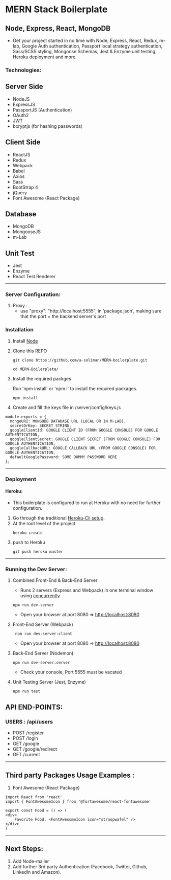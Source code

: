 # MERN Stack Boilerplate

## Node, Express, React, MongoDB

- Get your project started in no time with Node, Express, React, Redux, m-lab, Google Auth authentication, Passport local strategy authentication, Sass/SCSS styling, Mongoose Schemas, Jest & Enzyme unit testing, Heroku deployment and more.

### Technologies:

## Server Side

- NodeJS
- ExpressJS
- PassportJS (Authentication)
- OAuth2
- JWT
- bcryptjs (for hashing passwords)

## Client Side

- ReactJS
- Redux
- Webpack
- Babel
- Axios
- Sass
- BootStrap 4
- jQuery
- Font Awesome (React Package)

## Database

- MongoDB
- MongooseJS
- m-Lab

## Unit Test

- Jest
- Enzyme
- React Test Renderer

---

### Server Configuration:

1. Proxy :
   - use "proxy": "http://localhost:5555", in 'package.json', making sure that the port = the backend server's port

### Installation

1. Install [Node](https://nodejs.org/en/)

2. Clone this REPO

   ```
   git clone https://github.com/a-soliman/MERN-boilerplate.git
   ```

   ```
   cd MERN-Boilerplate/
   ```

3. Install the required packges

   Run 'npm install' or 'npm i' to install the required packages.

   ```
   npm install
   ```

4. Create and fill the keys file in /server/config/keys.js

```
module.exports = {
  mongoURI: MONGODB DATABASE URL (LOCAL OR IN M-LAB),
  secretOrKey: SECRET STRING,
  googleClientId: GOOGLE CLIENT ID (FROM GOOGLE CONSOLE) FOR GOOGLE AUTHENTICATION,
  googleClientSecret: GOOGLE CLIENT SECRET (FROM GOOGLE CONSOLE) FOR GOOGLE AUTHENTICATION,
  googleCallbackURL: GOOGLE CALLBACK URL (FROM GOOGLE CONSOLE) FOR GOOGLE AUTHENTICATION,
  defaultGooglePassword: SOME DUMMY PASSWORD HERE
};

```

---

### Deployment

#### Heroku:

- This boilerplate is configured to run at Heroku with no need for further configuration.

1. Go through the traditional [Heroku-Cli setup](https://devcenter.heroku.com/articles/heroku-cli).
2. At the root level of the project
   ```
   heroku create
   ```
3. push to Heroku
   ```
   git push heroku master
   ```

---

### Running the Dev Server:

1. Combined Front-End & Back-End Server

   - Runs 2 servers (Express and Webpack) in one terminal window using [concurrently](https://www.npmjs.com/package/concurrently)

   ```
   npm run dev-server
   ```

   - Open your browser at port 8080 => [http://localhost:8080](http://localhost:8080)

2. Front-End Server (Webpack)

   ```
    npm run dev-server:client
   ```

   - Open your browser at port 8080 => [http://localhost:8080](http://localhost:8080)

3. Back-End Server (Nodemon)

   ```
   npm run dev-server:server
   ```

   - Check your console, Port 5555 must be vacated

4. Unit Testing Server (Jest, Enzyme)
   ```
   npm run test
   ```

## API END-POINTS:

### USERS : /api/users

- POST /register
- POST /login
- GET /google
- GET /google/redirect
- GET /current

---

## Third party Packages Usage Examples :

1. Font Awesome (React Package)

```
import React from 'react'
import { FontAwesomeIcon } from '@fortawesome/react-fontawesome'

export const Food = () => (
<div>
    Favorite Food: <FontAwesomeIcon icon="stroopwafel" />
</div>
)
```

---

## Next Steps:

1. Add Node-mailer
2. Add further 3rd party Authentication (Facebook, Twitter, Github, LinkedIn and Amazon).
